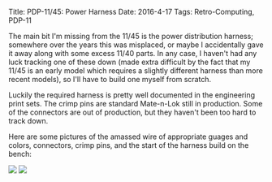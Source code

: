 Title: PDP-11/45: Power Harness
Date: 2016-4-17
Tags: Retro-Computing, PDP-11

The main bit I'm missing from the 11/45 is the power distribution harness; somewhere over the years this was
misplaced, or maybe I accidentally gave it away along with some excess 11/40 parts.  In any case, I haven't had any
luck tracking one of these down (made extra difficult by the fact that my 11/45 is an early model which requires a
slightly different harness than more recent models), so I'll have to build one myself from scratch.

Luckily the required harness is pretty well documented in the engineering print sets.  The crimp pins are standard
Mate-n-Lok still in production.  Some of the connectors are out of production, but they haven't been too hard to
track down.

Here are some pictures of the amassed wire of appropriate guages and colors, connectors, crimp pins, and the start of
the harness build on the bench:

[<img src='/thumbnails/pdp11/harness-parts_thumbnail_tall.jpg'/>]({filename}/images/pdp11/harness-parts.jpg)
[<img src='/thumbnails/pdp11/harness-bench_thumbnail_tall.jpg'/>]({filename}/images/pdp11/harness-bench.jpg)
